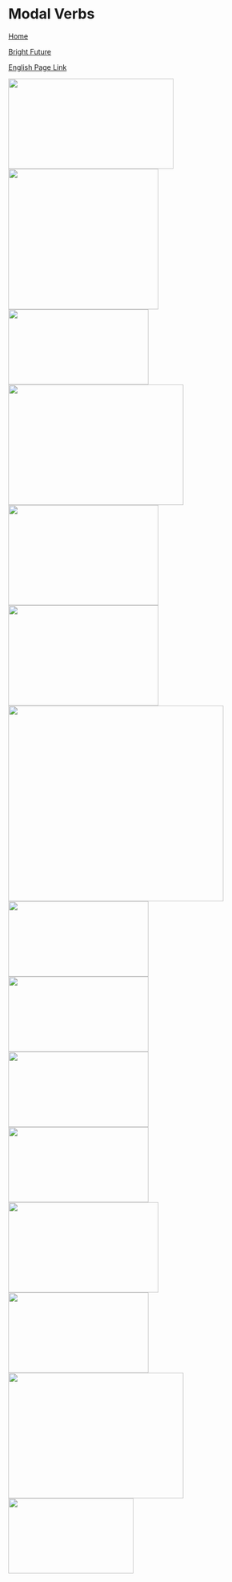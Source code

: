 # Modal Verbs


[Home](all-files-links.md)

[Bright Future](bright-future.md)

[English Page Link](all-english-links.md)


<img src="https://i.ytimg.com/vi/mBfP5UqB8BA/maxresdefault.jpg" width="330" height="180">
<img src="https://i.pinimg.com/originals/a5/5c/8b/a55c8b4482fbcbeced3e20f48ad4ccd6.jpg" width="300" height="280">
<img src="https://i.ytimg.com/vi/rrsshJXlwd0/maxresdefault.jpg" width="280" height="150">
<img src="https://i.ytimg.com/vi/jd5rpsokP-c/maxresdefault.jpg" width="350" height="240">
<img src="https://i.ytimg.com/vi/9sf4UeCq1p0/maxresdefault.jpg" width="300" height="200">

<img src="https://i.ytimg.com/vi/ihUGjJD8dPo/maxresdefault.jpg" width="300" height="200">
<img src="https://www.grammarinhindi.in/wp-content/uploads/2022/12/modal-auxiliary-verbs-in-hindi-definition-rules-and-examples-1024x1024.jpg" width="430" height="390">
<img src="https://image.slidesharecdn.com/modals-201229071942/85/Modals-12-320.jpg" width="280" height="150">
<img src="https://image.slidesharecdn.com/modals-201229071942/85/Modals-10-320.jpg" width="280" height="150">
<img src="https://i.ytimg.com/vi/kCKhoybj54g/mqdefault.jpg" width="280" height="150">
<img src="https://i.ytimg.com/vi/kCKhoybj54g/mqdefault.jpg" width="280" height="150">
<img src="https://image.slidesharecdn.com/modals-201229071942/85/Modals-19-320.jpg" width="300" height="180">
<img src="https://image.slidesharecdn.com/modals-201229071942/85/Modals-20-320.jpg" width="280" height="160">

<img src="https://i.pinimg.com/originals/b7/a9/42/b7a942edfafa7c6a3ffe005b5f8f8d0a.jpg" width="350" height="250">
<img src="https://i.ytimg.com/vi/UZibOK2aigU/hq720.jpg?sqp=-oaymwEhCK4FEIIDSFryq4qpAxMIARUAAAAAGAElAADIQj0AgKJD&rs=AOn4CLDukfmUYn8J6Y4XOcuRQ7APhoANDA" width="250" height="150">
